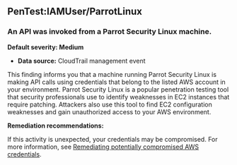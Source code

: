 PenTest:IAMUser/ParrotLinux
---------------------------


### An API was invoked from a Parrot Security Linux machine.


**Default severity: Medium**


 * **Data source:** CloudTrail management event

This finding informs you that a machine running Parrot Security Linux is making API calls using credentials that belong to the listed AWS account in your environment. Parrot Security Linux is a popular penetration testing tool that security professionals use to identify weaknesses in EC2 instances that require patching. Attackers also use this tool to find EC2 configuration weaknesses and gain unauthorized access to your AWS environment.


**Remediation recommendations:**


If this activity is unexpected, your credentials may be compromised. For more information, see [Remediating potentially compromised AWS credentials](https://docs.aws.amazon.com/guardduty/latest/ug/compromised-creds.html).

